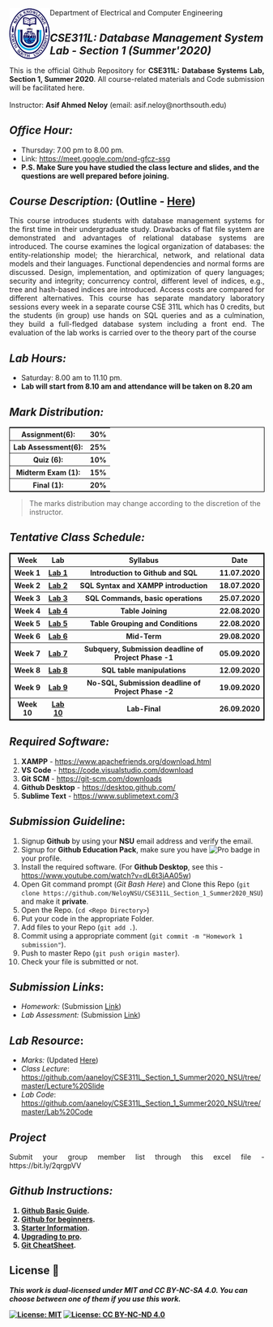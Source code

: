 <html>
  
<img align="left" width="80" height="100" src="https://github.com/NeloyNSU/CSE482_Summer-19_Section7/blob/master/image/nsulogo.png">
Department of Electrical and Computer Engineering


## _CSE311L: Database Management System Lab - Section 1 (Summer'2020)_ 

<p align="justify">
This is the official Github Repository for <b>CSE311L: Database Systems Lab, Section 1, Summer 2020</b>. All course-related materials and Code submission will be facilitated here.</br> </br> 
Instructor: <strong>Asif Ahmed Neloy</strong> (email: asif.neloy@northsouth.edu)

## _Office Hour:_
* Thursday: 7.00 pm to 8.00 pm.
* Link: https://meet.google.com/pnd-gfcz-ssg
* **P.S. Make Sure you have studied the class lecture and slides, and the questions are well prepared before joining.**
</p>

## _Course Description:_ (Outline - <a href="https://github.com/NeloyNSU/CSE311L_Section_1_Summer2020_NSU/blob/master/Materials/CSE311L_Course_Outline_Summer_2020_Section_1.pdf">Here</a>)
<p align="justify">
This course introduces students with database management systems for the first time in their undergraduate study. Drawbacks of flat file system are demonstrated and advantages of relational database systems are introduced. The course examines the logical organization of databases: the entity-relationship model; the hierarchical, network, and relational data models and their languages. Functional dependencies and normal forms are discussed. Design, implementation, and optimization of query languages; security and integrity; concurrency control, different level of indices, e.g., tree and hash-based indices are introduced. Access costs are compared for different alternatives. This course has separate mandatory laboratory sessions every week in a separate course CSE 311L which has 0 credits, but the students (in group) use hands on SQL queries and as a culmination, they build a full-fledged database system including a front end. The evaluation of the lab works is carried over to the theory part of the course
</p>

## _Lab Hours:_
* Saturday: 8.00 am to 11.10 pm.
* **Lab will start from 8.10 am and attendance will be taken on 8.20 am**

## _Mark Distribution:_
<p align="central">
<table style="border:1px solid black;margin-left:auto;margin-right:auto;">
  <tr>
    <th>Assignment(6):</th>
    <th>30%</th> 
  </tr>
  <tr>
    <th>Lab Assessment(6):</th>
    <th>25%</th>
  <tr>
    <th>Quiz (6):</th>
    <th>10%</th> 
  </tr>
    <tr>
    <th>Midterm Exam (1):</th>
    <th>15%</th>
  </tr> 
   </tr>
    <tr>
    <th>Final (1):</th>
    <th>20%</th>
  </tr>  
</table>
</p>

> The marks distribution may change according to the discretion of the instructor.


## _Tentative Class Schedule:_
<p align="central">
<table style="border:2px solid black;margin-left:auto;margin-right:auto;">
  <tr>
    <th>Week</th>
    <th>Lab</th> 
    <th>Syllabus</th>
    <th>Date</th>
  </tr>
  <tr>
    <th>Week 1</th>
    <th><a href="https://github.com/aaneloy/CSE311L_Section_1_Summer2020_NSU/tree/master/Lecture%20Slide/Lab_1">Lab 1</a></th> 
    <th>Introduction to Github and SQL</th>
    <th>11.07.2020</th>
  </tr>
    <tr>
  <th>Week 2</th>
    <th><a href="https://github.com/aaneloy/CSE311L_Section_1_Summer2020_NSU/tree/master/Lecture%20Slide/Lab_1">Lab 2</a></th> 
    <th>SQL Syntax and XAMPP introduction</th>
    <th>18.07.2020</th>
  </tr>
  <tr>
  <th>Week 3</th>
    <th><a href="https://github.com/aaneloy/CSE311L_Section_1_Summer2020_NSU/blob/master/Lecture%20Slide/Lab_3/CSE311_Section_1_Lab_3.pdf">Lab 3</a></th> 
    <th>SQL Commands, basic operations</th>
    <th>25.07.2020</th>
  </tr>
  <tr>
    <th>Week 4</th>
    <th><a href="https://github.com/aaneloy/CSE311L_Section_1_Summer2020_NSU/blob/master/Lecture%20Slide/Lab_4_5/CSE311L_Section_1_Lab_4_5.pdf">Lab 4</a></th> 
    <th>Table Joining</th>
    <th>22.08.2020</th>
  </tr>
  <tr>
    <th>Week 5</th>
    <th><a href="https://github.com/aaneloy/CSE311L_Section_1_Summer2020_NSU/blob/master/Lecture%20Slide/Lab_4_5/CSE311L_Section_1_Lab_4_5.pdf">Lab 5</a></th> 
    <th>Table Grouping and Conditions</th>
    <th>22.08.2020</th>
  </tr>
  <tr>
    <th>Week 6</th>
    <th><a href="https://github.com/aaneloy/CSE311L_Section_1_Summer20_NSU_Midterm_1">Lab 6</a></th> 
    <th>Mid-Term</th>
    <th>29.08.2020</th>
  </tr>
  <tr>
    <th>Week 7</th>
    <th><a href="">Lab 7</a></th> 
    <th>Subquery, Submission deadline of Project Phase -1 </th>
    <th>05.09.2020</th>
  </tr>
  <tr>
    <th>Week 8</th>
    <th><a href="">Lab 8</a></th> 
    <th>SQL table manipulations</th>
    <th>12.09.2020</th>
  </tr>
   <tr>
  <th>Week 9</th>
    <th><a href="">Lab 9</a></th> 
    <th>No-SQL, Submission deadline of Project Phase -2</th>
    <th>19.09.2020</th>
  </tr>
  <tr>
    <th>Week 10</th>
    <th><a href="">Lab 10</a></th> 
    <th>Lab-Final</th>
    <th>26.09.2020</th>
  </tr>

</table>
</p>

## _Required Software:_

1. **XAMPP** - https://www.apachefriends.org/download.html
2. **VS Code** - https://code.visualstudio.com/download
3. **Git SCM** - https://git-scm.com/downloads
4. **Github Desktop** - https://desktop.github.com/
5. **Sublime Text** - https://www.sublimetext.com/3

## _Submission Guideline_:
<p align="central">

1. Signup **Github** by using your **NSU** email address and verify the email.
2. Signup for **Github Education Pack**, make sure you have ![Pro](https://webapps.stackexchange.com/questions/123808/github-whats-this-pro-tag-on-my-profile) badge in your profile.  
3. Install the required software. (For **Github Desktop**, see this - https://www.youtube.com/watch?v=dL6t3jAA05w)
4. Open Git command prompt (*Git Bash Here*) and Clone this Repo (```git clone https://github.com/NeloyNSU/CSE311L_Section_1_Summer2020_NSU```) and make it **private**.
5. Open the Repo. (```cd <Repo Directory>```)
6. Put your code in the appropriate Folder.
7. Add files to your Repo (```git add .```).
8. Commit using a appropriate comment (```git commit -m "Homework 1 submission"```).
9. Push to master Repo (```git push origin master```).
10. Check your file is submitted or not.
</p>

## _Submission Links_:

* _Homework:_ (Submission <a href="https://github.com/NeloyNSU/CSE311L_Section_1_Summer2020_NSU/tree/master/Homework%20Submission">Link</a>)
* _Lab Assessment:_ (Submission <a href="https://github.com/aaneloy/CSE311L_Section_1_Summer2020_NSU/tree/master/Lab%20Asssessment%20Submission">Link</a>)

## _Lab Resource_:
* _Marks:_ (Updated <a href="https://github.com/NeloyNSU/CSE311L_Section_1_Summer2020_NSU/blob/master/Marks/CSE311L_Section_1_Marks.pdf">Here</a>)
* _Class Lecture_: https://github.com/aaneloy/CSE311L_Section_1_Summer2020_NSU/tree/master/Lecture%20Slide
* _Lab Code_: https://github.com/aaneloy/CSE311L_Section_1_Summer2020_NSU/tree/master/Lab%20Code

## _Project_ 
<p align="justify">
Submit your group member list through this excel file - https://bit.ly/2qrgpVV
</p>

## _Github Instructions:_
<p align="justify">
<b>
  <ol> 
   <li> <a href="https://guides.github.com/">Github Basic Guide</a>. </i>
  <li> <a href="https://product.hubspot.com/blog/git-and-github-tutorial-for-beginners">Github for beginners</a>. </i>
  <li> <a href="https://towardsdatascience.com/getting-started-with-git-and-github-6fcd0f2d4ac6"> Starter Information</a>.</li>
  <li> <a href="https://education.github.com/pack"> Upgrading to pro</a>.</li>
  <li> <a href="https://gist.github.com/hofmannsven/6814451"> Git CheatSheet</a>.</li>
 </ol> 
</p>

</html>

## License 📄
_This work is dual-licensed under MIT and CC BY-NC-SA 4.0. You can choose between one of them if you use this work._

[![License: MIT](https://img.shields.io/badge/License-MIT-yellow.svg)](https://opensource.org/licenses/MIT) [![License: CC BY-NC-ND 4.0](https://img.shields.io/badge/License-CC%20BY--NC--ND%204.0-lightgrey.svg)](https://creativecommons.org/licenses/by-nc-nd/4.0/)
